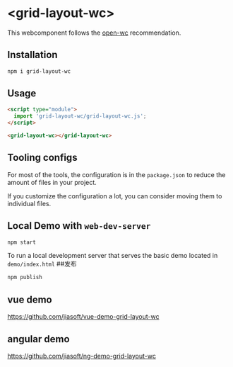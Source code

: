 # \<grid-layout-wc>

This webcomponent follows the [open-wc](https://github.com/open-wc/open-wc) recommendation.

## Installation

```bash
npm i grid-layout-wc
```

## Usage

```html
<script type="module">
  import 'grid-layout-wc/grid-layout-wc.js';
</script>

<grid-layout-wc></grid-layout-wc>
```



## Tooling configs

For most of the tools, the configuration is in the `package.json` to reduce the amount of files in your project.

If you customize the configuration a lot, you can consider moving them to individual files.

## Local Demo with `web-dev-server`

```bash
npm start
```

To run a local development server that serves the basic demo located in `demo/index.html`
##发布
```bash
npm publish
```

## vue demo
https://github.com/jiasoft/vue-demo-grid-layout-wc

## angular demo 
https://github.com/jiasoft/ng-demo-grid-layout-wc
